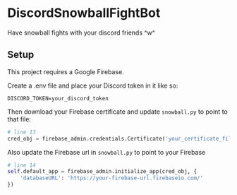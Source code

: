 # DiscordSnowballFightBot

Have snowball fights with your discord friends ^w^

## Setup

This project requires a Google Firebase.

Create a .env file and place your Discord token in it like so:

```
DISCORD_TOKEN=your_discord_token
```

Then download your Firebase certificate and update `snowball.py` to point to that file:

```python
# line 13
cred_obj = firebase_admin.credentials.Certificate('your_certificate_file_here.json')
```

Also update the Firebase url in `snowball.py` to point to your Firebase

```python
# line 14
self.default_app = firebase_admin.initialize_app(cred_obj, {
    'databaseURL': 'https://your-firebase-url.firebaseio.com/'
})
```
